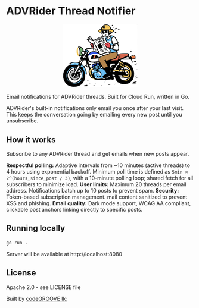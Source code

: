 # ADVRider Thread Notifier

<p align="center">
  <img src="media/logo.png" alt="ADVRider Notifier Logo" width="200">
</p>

Email notifications for ADVRider threads. Built for Cloud Run, written in Go.

ADVRider's built-in notifications only email you once after your last visit. This keeps the conversation going by emailing every new post until you unsubscribe.

## How it works

Subscribe to any ADVRider thread and get emails when new posts appear.

**Respectful polling:** Adaptive intervals from ~10 minutes (active threads) to 4 hours using exponential backoff. Minimum poll time is defined as `5min × 2^(hours_since_post / 3)`, with a 10-minute polling loop; shared fetch for all subscribers to minimize load.
**User limits:** Maximum 20 threads per email address. Notifications batch up to 10 posts to prevent spam.
**Security:** Token-based subscription management. mail content sanitized to prevent XSS and phishing.
**Email quality:** Dark mode support, WCAG AA compliant, clickable post anchors linking directly to specific posts.

## Running locally

```bash
go run .
```

Server will be available at http://localhost:8080

## License

Apache 2.0 - see LICENSE file

Built by [codeGROOVE llc](https://codegroove.dev)

